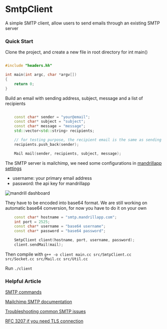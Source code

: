 # SmtpClient
A simple SMTP client, allow users to send emails through an existing SMTP server

### Quick Start
Clone the project, and create a new file in root directory for int main() 

```c++

#include "headers.hh"

int main(int argc, char *argv[])
{
    return 0;
}
```

Build an email with sending address, subject, message and a list of recipients

```c++

    const char* sender = "your@email";
    const char* subject = "subject";
    const char* message = "message";
    std::vector<std::string> recipients;

    // for testing purpose, the recipient email is the same as sending email
    recipients.push_back(sender);

    Mail mail(sender, recipients, subject, message);

```

The SMTP server is mailchimp, we need some configurations in [mandrillapp settings](mandrillapp.com)

- username: your primary email address 
- password: the api key for mandrillapp

![mandrill dashboard](https://github.com/cliffleaf/SmtpClient/blob/main/img/mandrill-dashboard.jpg)

They have to be encoded into base64 format. We are still working on automatic base64 conversion, 
for now you have to do it on your own

```c++
    const char* hostname = "smtp.mandrillapp.com";
    int port = 2525;
    const char* username = "base64 username";
    const char* password = "base64 password";

    SmtpClient client(hostname, port, username, password);
    client.sendMail(mail);

```

Then compile with ```g++ -o client main.cc src/SmtpClient.cc src/Socket.cc src/Mail.cc src/Util.cc```

Run ```./client```

### Helpful Article
[SMTP commands](https://mailtrap.io/blog/smtp-commands-and-responses)

[Mailchimp SMTP documentation](https://mailchimp.com/developer/transactional/docs/smtp-integration/#send-via-smtp-with-your-programming-language-of-choice)

[Troubleshooting common SMTP issues](https://www.juniper.net/documentation/en_US/cso5.0/topics/task/troubleshooting/troubleshooting-smtp-issues.html)

[RFC 3207 if you need TLS connection](https://www.rfc-editor.org/rfc/rfc3207)
